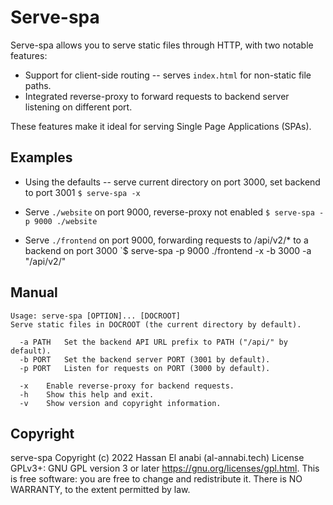 # Serve-spa

Serve-spa allows you to serve static files through HTTP, with two notable features:

* Support for client-side routing -- serves `index.html` for non-static file paths.
* Integrated reverse-proxy to forward requests to backend server listening on different port.

These features make it ideal for serving Single Page Applications (SPAs).

## Examples

* Using the defaults -- serve current directory on port 3000, set backend to port 3001
`$ serve-spa -x`

* Serve `./website` on port 9000, reverse-proxy not enabled
`$ serve-spa -p 9000 ./website`

* Serve `./frontend` on port 9000, forwarding requests to /api/v2/* to a backend on port 3000
`$ serve-spa -p 9000 ./frontend -x -b 3000 -a "/api/v2/"

## Manual

```
Usage: serve-spa [OPTION]... [DOCROOT]
Serve static files in DOCROOT (the current directory by default).

  -a PATH	Set the backend API URL prefix to PATH ("/api/" by default).
  -b PORT	Set the backend server PORT (3001 by default).
  -p PORT	Listen for requests on PORT (3000 by default).

  -x 	Enable reverse-proxy for backend requests.
  -h 	Show this help and exit.
  -v 	Show version and copyright information.
```

## Copyright

serve-spa Copyright (c) 2022 Hassan El anabi (al-annabi.tech)
License GPLv3+: GNU GPL version 3 or later <https://gnu.org/licenses/gpl.html>.
This is free software: you are free to change and redistribute it.
There is NO WARRANTY, to the extent permitted by law.
